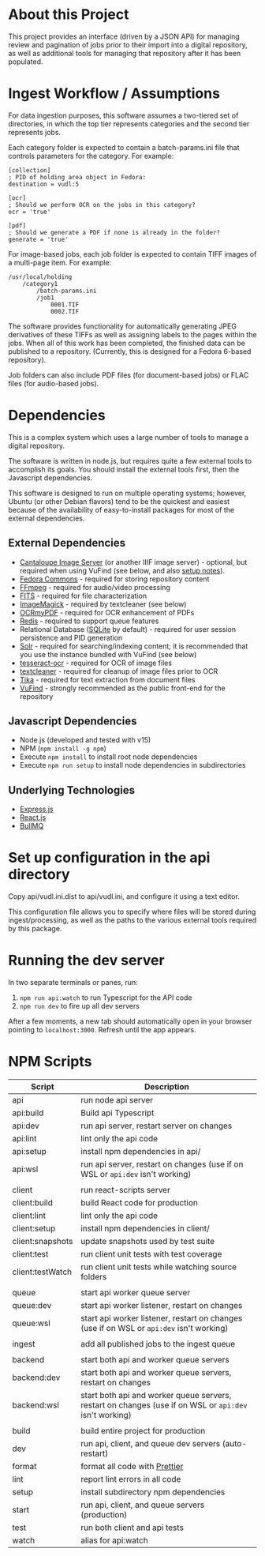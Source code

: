 # About this Project

This project provides an interface (driven by a JSON API) for managing review and pagination of jobs prior to their import into a digital repository, as well as additional tools for managing that repository after it has been populated.

# Ingest Workflow / Assumptions

For data ingestion purposes, this software assumes a two-tiered set of directories, in which the top tier represents categories and the second tier represents jobs.

Each category folder is expected to contain a batch-params.ini file that controls parameters for the category. For example:

```
[collection]
; PID of holding area object in Fedora:
destination = vudl:5

[ocr]
; Should we perform OCR on the jobs in this category?
ocr = 'true'

[pdf]
; Should we generate a PDF if none is already in the folder?
generate = 'true'
```

For image-based jobs, each job folder is expected to contain TIFF images of a multi-page item. For example:

```
/usr/local/holding
    /category1
        /batch-params.ini
        /job1
            0001.TIF
            0002.TIF
```

The software provides functionality for automatically generating JPEG derivatives of these TIFFs as well as assigning labels to the pages within the jobs. When all of this work has been completed, the finished data can be published to a repository. (Currently, this is designed for a Fedora 6-based repository).

Job folders can also include PDF files (for document-based jobs) or FLAC files (for audio-based jobs).

# Dependencies

This is a complex system which uses a large number of tools to manage a digital repository.

The software is written in node.js, but requires quite a few external tools to accomplish its goals. You should install the external tools first, then the Javascript dependencies.

This software is designed to run on multiple operating systems; however, Ubuntu (or other Debian flavors) tend to be the quickest and easiest because of the availability of easy-to-install packages for most of the external dependencies.

## External Dependencies

- [Cantaloupe Image Server](https://cantaloupe-project.github.io/) (or another IIIF image server) - optional, but required when using VuFind (see below, and also [setup notes](docs/cantaloupe.md)).
- [Fedora Commons](https://duraspace.org/fedora/) - required for storing repository content
- [FFmpeg](http://ffmpeg.org/) - required for audio/video processing
- [FITS](https://projects.iq.harvard.edu/fits/home) - required for file characterization
- [ImageMagick](https://imagemagick.org) - required by textcleaner (see below)
- [OCRmyPDF](https://ocrmypdf.readthedocs.io) - required for OCR enhancement of PDFs
- [Redis](https://redis.io/) - required to support queue features
- Relational Database ([SQLite](https://www.sqlite.org) by default) - required for user session persistence and PID generation
- [Solr](https://solr.apache.org/) - required for searching/indexing content; it is recommended that you use the instance bundled with VuFind (see below)
- [tesseract-ocr](https://github.com/tesseract-ocr/) - required for OCR of image files
- [textcleaner](http://www.fmwconcepts.com/imagemagick/textcleaner/index.php) - required for cleanup of image files prior to OCR
- [Tika](https://tika.apache.org/) - required for text extraction from document files
- [VuFind](https://vufind.org) - strongly recommended as the public front-end for the repository

## Javascript Dependencies

- Node.js (developed and tested with v15)
- NPM (`npm install -g npm`)
- Execute `npm install` to install root node dependencies
- Execute `npm run setup` to install node dependencies in subdirectories

## Underlying Technologies
- [Express.js](https://expressjs.com)
- [React.js](https://reactjs.org)
- [BullMQ](https://github.com/taskforcesh/bullmq)

# Set up configuration in the api directory

Copy api/vudl.ini.dist to api/vudl.ini, and configure it using a text editor.

This configuration file allows you to specify where files will be stored during ingest/processing, as well as the paths to the various external tools required by this package.

# Running the dev server

In two separate terminals or panes, run:
1. `npm run api:watch` to run Typescript for the API code
1. `npm run dev` to fire up all dev servers

After a few moments, a new tab should automatically open in your browser pointing to `localhost:3000`. Refresh until the app appears.

# NPM Scripts

| Script | Description |
| - | - |
| api | run node api server |
| api:build | Build api Typescript |
| api:dev | run api server, restart server on changes |
| api:lint | lint only the api code |
| api:setup | install npm dependencies in api/ |
| api:wsl | run api server, restart on changes (use if on WSL or `api:dev` isn't working) |
| | |
| client | run react-scripts server |
| client:build | build React code for production |
| client:lint | lint only the api code |
| client:setup | install npm dependencies in client/ |
| client:snapshots | update snapshots used by test suite |
| client:test | run client unit tests with test coverage |
| client:testWatch | run client unit tests while watching source folders |
| | |
| queue | start api worker queue server |
| queue:dev | start api worker listener, restart on changes |
| queue:wsl | start api worker listener, restart on changes (use if on WSL or `api:dev` isn't working) |
| | |
| ingest | add all published jobs to the ingest queue |
| | |
| backend | start both api and worker queue servers |
| backend:dev | start both api and worker queue servers, restart on changes |
| backend:wsl | start both api and worker queue servers, restart on changes (use if on WSL or `api:dev` isn't working) |
| | |
| build | build entire project for production |
| dev | run api, client, and queue dev servers (auto-restart) |
| format | format all code with [Prettier](https://prettier.io) |
| lint | report lint errors in all code |
| setup | install subdirectory npm dependencies |
| start | run api, client, and queue servers (production) |
| test  | run both client and api tests |
| watch | alias for api:watch |
